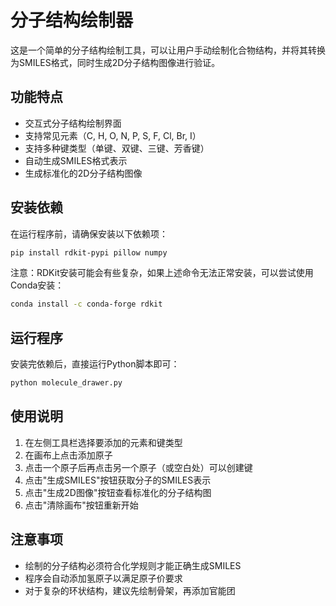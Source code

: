 # 分子结构绘制器

这是一个简单的分子结构绘制工具，可以让用户手动绘制化合物结构，并将其转换为SMILES格式，同时生成2D分子结构图像进行验证。

## 功能特点

- 交互式分子结构绘制界面
- 支持常见元素（C, H, O, N, P, S, F, Cl, Br, I）
- 支持多种键类型（单键、双键、三键、芳香键）
- 自动生成SMILES格式表示
- 生成标准化的2D分子结构图像

## 安装依赖

在运行程序前，请确保安装以下依赖项：

```bash
pip install rdkit-pypi pillow numpy
```

注意：RDKit安装可能会有些复杂，如果上述命令无法正常安装，可以尝试使用Conda安装：

```bash
conda install -c conda-forge rdkit
```

## 运行程序

安装完依赖后，直接运行Python脚本即可：

```bash
python molecule_drawer.py
```

## 使用说明

1. 在左侧工具栏选择要添加的元素和键类型
2. 在画布上点击添加原子
3. 点击一个原子后再点击另一个原子（或空白处）可以创建键
4. 点击"生成SMILES"按钮获取分子的SMILES表示
5. 点击"生成2D图像"按钮查看标准化的分子结构图
6. 点击"清除画布"按钮重新开始

## 注意事项

- 绘制的分子结构必须符合化学规则才能正确生成SMILES
- 程序会自动添加氢原子以满足原子价要求
- 对于复杂的环状结构，建议先绘制骨架，再添加官能团